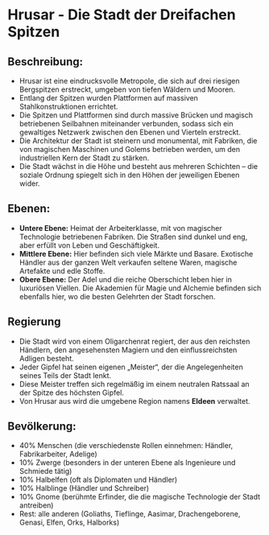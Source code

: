 # Hrusar - Die Stadt der Dreifachen Spitzen

## Beschreibung:

- Hrusar ist eine eindrucksvolle Metropole, die sich auf drei riesigen Bergspitzen erstreckt, umgeben von tiefen Wäldern und Mooren.
- Entlang der Spitzen wurden Plattformen auf massiven Stahlkonstruktionen errichtet.
- Die Spitzen und Plattformen sind durch massive Brücken und magisch betriebenen Seilbahnen miteinander verbunden, sodass sich ein gewaltiges Netzwerk zwischen den Ebenen und Vierteln erstreckt.
- Die Architektur der Stadt ist steinern und monumental, mit Fabriken, die von magischen Maschinen und Golems betrieben werden, um den industriellen Kern der Stadt zu stärken.
- Die Stadt wächst in die Höhe und besteht aus mehreren Schichten – die soziale Ordnung spiegelt sich in den Höhen der jeweiligen Ebenen wider.

## Ebenen:

- **Untere Ebene:** Heimat der Arbeiterklasse, mit von magischer Technologie betriebenen Fabriken. Die Straßen sind dunkel und eng, aber erfüllt von Leben und Geschäftigkeit.
- **Mittlere Ebene:** Hier befinden sich viele Märkte und Basare. Exotische Händler aus der ganzen Welt verkaufen seltene Waren, magische Artefakte und edle Stoffe.
- **Obere Ebene:** Der Adel und die reiche Oberschicht leben hier in luxuriösen Viellen. Die Akademien für Magie und Alchemie befinden sich ebenfalls hier, wo die besten Gelehrten der Stadt forschen.


## Regierung  

- Die Stadt wird von einem Oligarchenrat regiert, der aus den reichsten Händlern, den angesehensten Magiern und den einflussreichsten Adligen besteht.
- Jeder Gipfel hat seinen eigenen „Meister“, der die Angelegenheiten seines Teils der Stadt lenkt.
- Diese Meister treffen sich regelmäßig im einem neutralen Ratssaal an der Spitze des höchsten Gipfel.
- Von Hrusar aus wird die umgebene Region namens **Eldeen** verwaltet.

## Bevölkerung:

- 40% Menschen (die verschiedenste Rollen einnehmen: Händler, Fabrikarbeiter, Adelige)
- 10% Zwerge (besonders in der unteren Ebene als Ingenieure und Schmiede tätig)
- 10% Halbelfen (oft als Diplomaten und Händler)
- 10% Halblinge (Händler und Schreiber)
- 10% Gnome (berühmte Erfinder, die die magische Technologie der Stadt antreiben)
- Rest: alle anderen (Goliaths, Tieflinge, Aasimar, Drachengeborene, Genasi, Elfen, Orks, Halborks)

